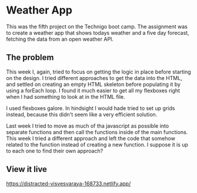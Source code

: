 # Weather App

This was the fifth project on the Technigo boot camp. The assignment was to create a weather app that shows todays weather and a five day forecast, fetching the data from an open weather API.

## The problem

This week I, again, tried to focus on getting the logic in place before starting on the design. I tried different approaches to get the data into the HTML, and settled on creating an empty HTML skeleton before populating it by using a forEach loop. I found it much easier to get all my flexboxes right when I had something to look at in the HTML file.

I used flexboxes galore. In hindsight I would hade tried to set up grids instead, because this didn't seem like a very efficient solution.

Last week I tried to move as much of tha javascript as possible into separate functions and then call the functions inside of the main functions. This week I tried a different approach and left the code that somehow related to the function instead of creating a new function. I suppose it is up to each one to find their own approach?

## View it live

https://distracted-visvesvaraya-168733.netlify.app/
